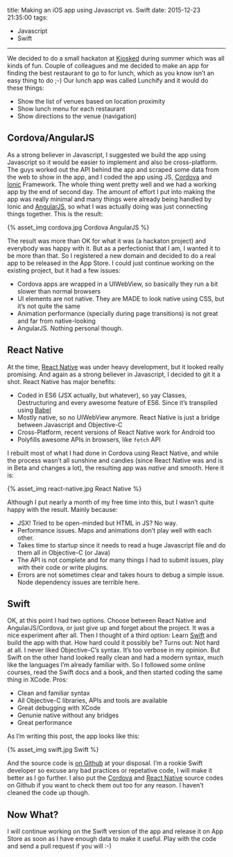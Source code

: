 title: Making an iOS app using Javascript vs. Swift 
date: 2015-12-23 21:35:00
tags:
- Javascript
- Swift
---
We decided to do a small hackaton at [Kiosked](http://www.kiosked.com/) during summer which was all kinds of fun. Couple of colleagues and me decided to make an app for finding the best restaurant to go to for lunch, which as you know isn’t an easy thing to do ;-) Our lunch app was called Lunchify and it would do these things:

- Show the list of venues based on location proximity
- Show lunch menu for each restaurant
- Show directions to the venue (navigation)

## Cordova/AngularJS
As a strong believer in Javascript, I suggested we build the app using Javascript so it would be easier to implement and also be cross-platform. The guys worked out the API behind the app and scraped some data from the web to show in the app, and I coded the app using JS, [Cordova](https://cordova.apache.org/) and [Ionic](http://ionicframework.com/) Framework. The whole thing went pretty well and we had a working app by the end of second day. 
The amount of effort I put into making the app was really minimal and many things were already being handled by Ionic and [AngularJS](https://angularjs.org/), so what I was actually doing was just connecting things together. This is the result:

{% asset_img cordova.jpg Cordova AngularJS %}

The result was more than OK for what it was (a hackaton project) and everybody was happy with it. But as a perfectionist that I am, I wanted it to be more than that. So I registered a new domain and decided to do a real app to be released in the App Store. I could just continue working on the existing project, but it had a few issues:

- Cordova apps are wrapped in a UIWebView, so basically they run a bit slower than normal browsers
- UI elements are not native. They are MADE to look native using CSS, but it’s not quite the same
- Animation performance (specially during page transitions) is not great and far from native-looking
- AngularJS. Nothing personal though.

## React Native
At the time, [React Native](https://facebook.github.io/react-native/) was under heavy development, but it looked really promising. And again as a strong believer in Javascript, I decided to git it a shot. React Native has major benefits:

- Coded in ES6 (JSX actually, but whatever), so yay Classes, Destructuring and every awesome feature of ES6. Since it’s transpiled using [Babel](https://babeljs.io/)
- Mostly native, so no UIWebView anymore. React Native is just a bridge between Javascript and Objective-C
- Cross-Platform, recent versions of React Native work for Android too
- Polyfills awesome APIs in browsers, like `fetch` API

I rebuilt most of what I had done in Cordova using React Native, and while the process wasn’t all sunshine and candies (since React Native was and is in Beta and changes a lot), the resulting app was *native* and smooth. Here it is:

{% asset_img react-native.jpg React Native %}

Although I put nearly a month of my free time into this, but I wasn’t quite happy with the result. Mainly because:

- JSX! Tried to be open-minded but HTML in JS? No way.
- Performance issues. Maps and animations don’t play well with each other.
- Takes time to startup since it needs to read a huge Javascript file and do them all in Objective-C (or Java)
- The API is not complete and for many things I had to submit issues, play with their code or write plugins.
- Errors are not sometimes clear and takes hours to debug a simple issue. Node dependency issues are terrible here.

## Swift
OK, at this point I had two options. Choose between React Native and AngularJS/Cordova, or just give up and forget about the project. It was a nice experiment after all. Then I thought of a third option: Learn [Swift](https://swift.org/) and build the app with that. How hard could it possibly be? Turns out: Not hard at all. 
I never liked Objective-C’s syntax. It’s too verbose in my opinion. But Swift on the other hand looked really clean and had a modern syntax, much like the languages I’m already familiar with. So I followed some online courses, read the Swift docs and a book, and then started coding the same thing in XCode. Pros:

- Clean and familiar syntax
- All Objective-C libraries, APIs and tools are available
- Great debugging with XCode
- Genunie native without any bridges
- Great performance

As I’m writing this post, the app looks like this:

{% asset_img swift.jpg Swift %}

And the source code is [on Github](https://github.com/sallar/lunchify-swift) at your disposal. I’m a rookie Swift developer so excuse any bad practices or repetative code, I will make it better as I go further. 
I also put the [Cordova](https://github.com/sallar/lunchify-cordova) and [React Native](https://github.com/sallar/lunchify-react-native) source codes on Github if you want to check them out too for any reason. I haven’t cleaned the code up though. 

## Now What?
I will continue working on the Swift version of the app and release it on App Store as soon as I have enough data to make it useful. Play with the code and send a pull request if you will :-)